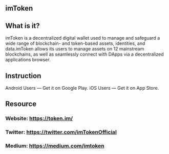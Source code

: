 ## imToken
## What is it?
imToken is a decentralized digital wallet used to manage and safeguard a wide range of blockchain- and token-based assets, identities, and data.imToken allows its users to manage assets on 12 mainstream blockchains, as well as seamlessly connect with DApps via a decentralized applications browser.

## Instruction
Android Users — Get it on Google Play.
iOS Users — Get it on App Store.

## Resource
### Website: https://token.im/
### Twitter: https://twitter.com/imTokenOfficial
### Medium: https://medium.com/imtoken

